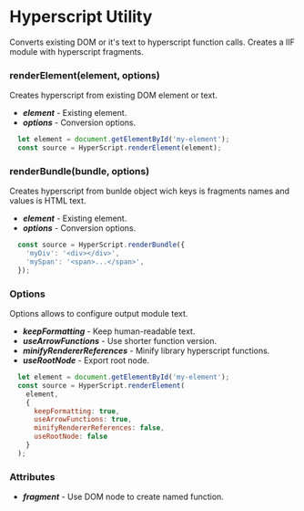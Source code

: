 # Hyperscript Utility
Converts existing DOM or it's text to hyperscript function calls. 
Creates a IIF module with hyperscript fragments.
### renderElement(element, options)
Creates hyperscript from existing DOM element or text.
* ***element*** - Existing element.
* ***options*** - Conversion options.
```js
  let element = document.getElementById('my-element');
  const source = HyperScript.renderElement(element);
```

### renderBundle(bundle, options)
Creates hyperscript from bunlde object wich keys is fragments names and values is HTML text.
* ***element*** - Existing element.
* ***options*** - Conversion options.
```js
  const source = HyperScript.renderBundle({
    'myDiv': '<div></div>',
    'mySpan': '<span>...</span>',
  });
```

### Options
Options allows to configure output module text.
* ***keepFormatting*** - Keep human-readable text.
* ***useArrowFunctions*** - Use shorter function version.
* ***minifyRendererReferences*** - Minify library hyperscript functions.
* ***useRootNode*** - Export root node.

```js
  let element = document.getElementById('my-element');
  const source = HyperScript.renderElement(
    element, 
    { 
      keepFormatting: true,
      useArrowFunctions: true,
      minifyRendererReferences: false,
      useRootNode: false
    }
  );
```

### Attributes
* ***fragment*** - Use DOM node to create named function.